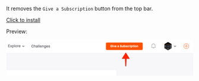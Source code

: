 It removes the `Give a Subscription` button from the top bar.

[Click to install](https://github.com/bogdal/userscripts/raw/master/strava-remove-upgrade-button/strava_remove_upgrade_button.user.js)

Preview:

![Thumbnails](https://github.com/bogdal/userscripts/raw/master/strava-remove-upgrade-button/screenshot.png "Thumbnails")
